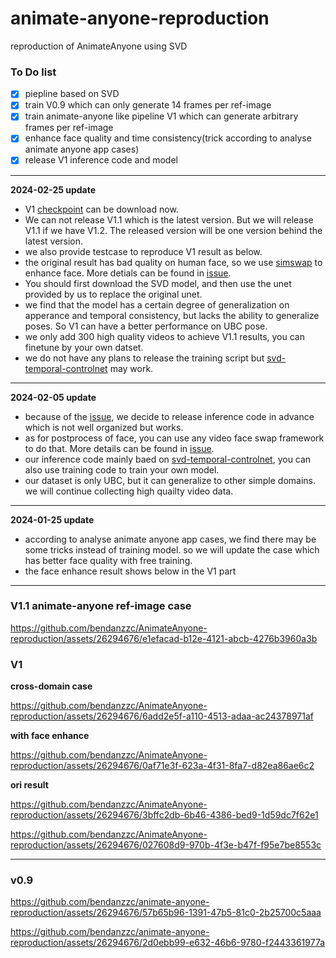 # animate-anyone-reproduction
reproduction of AnimateAnyone using SVD

### To Do list
- [x] piepline based on SVD
- [x] train V0.9 which can only generate 14 frames per ref-image
- [x] train animate-anyone like pipeline V1 which can generate arbitrary frames per ref-image
- [x] enhance face quality and time consistency(trick according to analyse animate anyone app cases)
- [x] release V1 inference code and model
---
**2024-02-25 update**
- V1 [checkpoint](https://modelscope.cn/models/lightnessly/animate-anyone-v1/summary) can be download now.
- We can not release V1.1 which is the latest version. But we will release V1.1 if we have V1.2. The released version will be one version behind the latest version.
- we also provide testcase to reproduce V1 result as below.
- the original result has bad quality on human face, so we use [simswap](https://github.com/neuralchen/SimSwap) to enhance face. More detials can be found in [issue](https://github.com/bendanzzc/AnimateAnyone-reproduction/issues/3).
- You should first download the SVD model, and then use the unet provided by us to replace the original unet.
- we find that the model has a certain degree of generalization on apperance and temporal consistency, but lacks the ability to generalize poses. So V1 can have a better performance on UBC pose.
- we only add 300 high quality videos to achieve V1.1 results, you can finetune by your own datset.
- we do not have any plans to release the training script but [svd-temporal-controlnet](https://github.com/CiaraStrawberry/svd-temporal-controlnet) may work.
---
 **2024-02-05 update**
- because of the [issue](https://github.com/bendanzzc/AnimateAnyone-reproduction/issues/4), we decide to release inference code in advance which is not well organized but works.
- as for postprocess of face, you can use any video face swap framework to do that. More details can be found in [issue](https://github.com/bendanzzc/AnimateAnyone-reproduction/issues/3).
- our inference code mainly baed on [svd-temporal-controlnet](https://github.com/CiaraStrawberry/svd-temporal-controlnet), you can also use training code to train your own model.
- our dataset is only UBC, but it can generalize to other simple domains. we will continue collecting high quailty video data.
---
 **2024-01-25 update**
- according to analyse animate anyone app cases, we find there may be some tricks instead of training model. so we will update the case which has better face quality with free training.
- the face enhance result shows below in the V1 part
---

### V1.1 animate-anyone ref-image case

https://github.com/bendanzzc/AnimateAnyone-reproduction/assets/26294676/e1efacad-b12e-4121-abcb-4276b3960a3b

### V1
**cross-domain case**

https://github.com/bendanzzc/AnimateAnyone-reproduction/assets/26294676/6add2e5f-a110-4513-adaa-ac24378971af

**with face enhance**

https://github.com/bendanzzc/AnimateAnyone-reproduction/assets/26294676/0af71e3f-623a-4f31-8fa7-d82ea86ae6c2

**ori result**

https://github.com/bendanzzc/AnimateAnyone-reproduction/assets/26294676/3bffc2db-6b46-4386-bed9-1d59dc7f62e1

https://github.com/bendanzzc/AnimateAnyone-reproduction/assets/26294676/027608d9-970b-4f3e-b47f-f95e7be8553c

---
### v0.9
https://github.com/bendanzzc/animate-anyone-reproduction/assets/26294676/57b65b96-1391-47b5-81c0-2b25700c5aaa

https://github.com/bendanzzc/animate-anyone-reproduction/assets/26294676/2d0ebb99-e632-46b6-9780-f2443361977a


